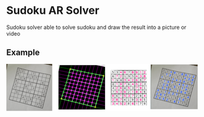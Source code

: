 # Sudoku AR Solver
Sudoku solver able to solve sudoku and draw the result into a picture or video 


## Example

![Solving process](https://github.com/tomash1234/sudoku-ar-solver/blob/master/readme_img/example.png?raw=true?raw=true)